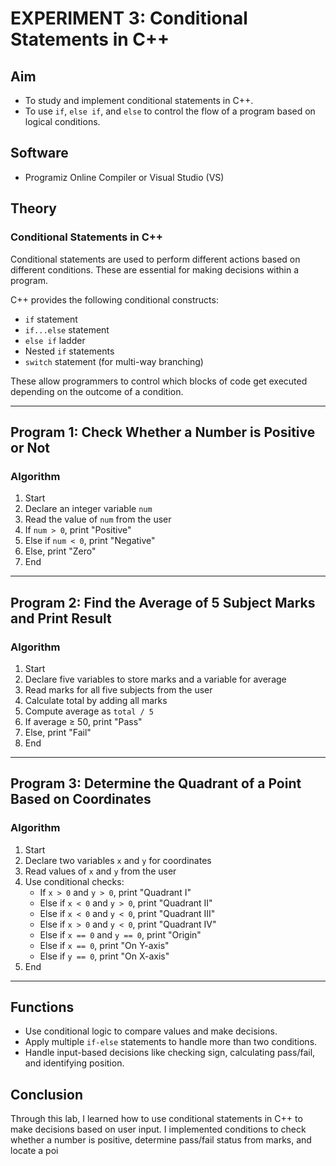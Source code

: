 # EXPERIMENT 3: Conditional Statements in C++

## Aim
- To study and implement conditional statements in C++.
- To use `if`, `else if`, and `else` to control the flow of a program based on logical conditions.

## Software
- Programiz Online Compiler or Visual Studio (VS)

## Theory

### Conditional Statements in C++
Conditional statements are used to perform different actions based on different conditions. These are essential for making decisions within a program.

C++ provides the following conditional constructs:
- `if` statement
- `if...else` statement
- `else if` ladder
- Nested `if` statements
- `switch` statement (for multi-way branching)

These allow programmers to control which blocks of code get executed depending on the outcome of a condition.

---

## Program 1: Check Whether a Number is Positive or Not

### Algorithm
1. Start  
2. Declare an integer variable `num`  
3. Read the value of `num` from the user  
4. If `num > 0`, print "Positive"  
5. Else if `num < 0`, print "Negative"  
6. Else, print "Zero"  
7. End

---

## Program 2: Find the Average of 5 Subject Marks and Print Result

### Algorithm
1. Start  
2. Declare five variables to store marks and a variable for average  
3. Read marks for all five subjects from the user  
4. Calculate total by adding all marks  
5. Compute average as `total / 5`  
6. If average ≥ 50, print "Pass"  
7. Else, print "Fail"  
8. End

---

## Program 3: Determine the Quadrant of a Point Based on Coordinates

### Algorithm
1. Start  
2. Declare two variables `x` and `y` for coordinates  
3. Read values of `x` and `y` from the user  
4. Use conditional checks:  
   - If `x > 0` and `y > 0`, print "Quadrant I"  
   - Else if `x < 0` and `y > 0`, print "Quadrant II"  
   - Else if `x < 0` and `y < 0`, print "Quadrant III"  
   - Else if `x > 0` and `y < 0`, print "Quadrant IV"  
   - Else if `x == 0` and `y == 0`, print "Origin"  
   - Else if `x == 0`, print "On Y-axis"  
   - Else if `y == 0`, print "On X-axis"  
5. End

---

## Functions

- Use conditional logic to compare values and make decisions.
- Apply multiple `if-else` statements to handle more than two conditions.
- Handle input-based decisions like checking sign, calculating pass/fail, and identifying position.

## Conclusion
Through this lab, I learned how to use conditional statements in C++ to make decisions based on user input. I implemented conditions to check whether a number is positive, determine pass/fail status from marks, and locate a poi
